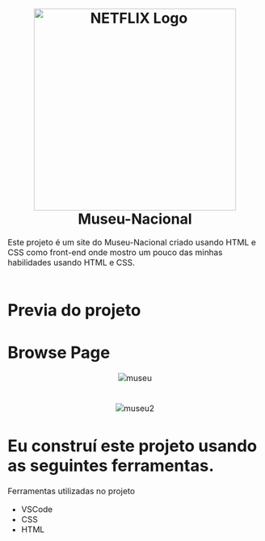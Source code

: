 <h1 align="center">
  <img title="Netflix" src="https://fhsknightlife.com/wp-content/uploads/2020/04/uVASXqvMzyUrAPfSn9pMtxOC7s89ulzdDKBdtqCP.png" alt="NETFLIX Logo" width="400" />
  <br>
  Museu-Nacional
</h1>

<p><font size="3">
  Este projeto é um site do Museu-Nacional criado usando HTML e CSS como front-end onde mostro um pouco das minhas habilidades usando HTML e CSS.
  <br><br> 
</p>


 # Previa do projeto
 
 # Browse Page

<div align="center"><a name="menu"></a>

![museu](https://github.com/IagoCustodio/Museu-Nacional/assets/74364305/9f52c26c-5d8a-4239-b76a-82e4d26330f8)
<br><br><br>
![museu2](https://github.com/IagoCustodio/Museu-Nacional/assets/74364305/828d67e6-7602-4786-9ae3-0cf65be75475)


</div>


# Eu construí este projeto usando as seguintes ferramentas.

Ferramentas utilizadas no projeto

- VSCode
- CSS
- HTML
